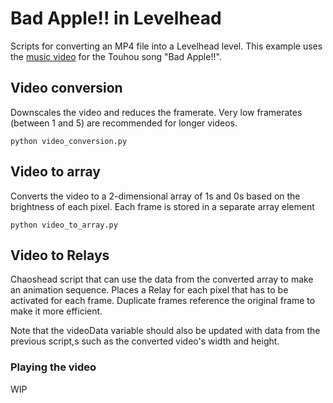 # Bad Apple!! in Levelhead

Scripts for converting an MP4 file into a Levelhead level. This example uses the [music video](https://archive.org/details/TouhouBadApple) for the Touhou song "Bad Apple!!".

## Video conversion

Downscales the video and reduces the framerate. Very low framerates (between 1 and 5) are recommended for longer videos.

```
python video_conversion.py
```

## Video to array

Converts the video to a 2-dimensional array of 1s and 0s based on the brightness of each pixel. Each frame is stored in a separate array element

```
python video_to_array.py
```

## Video to Relays

Chaoshead script that can use the data from the converted array to make an animation sequence. Places a Relay for each pixel that has to be activated for each frame. Duplicate frames reference the original frame to make it more efficient.

Note that the videoData variable should also be updated with data from the previous script,s such as the converted video's width and height.

### Playing the video

WIP
